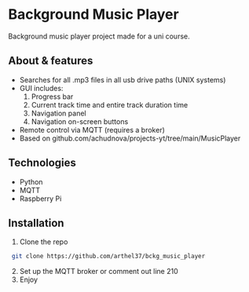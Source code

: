 # Background Music Player

Background music player project made for a uni course.

## About & features

- Searches for all .mp3 files in all usb drive paths (UNIX systems)
- GUI includes:
  1. Progress bar
  2. Current track time and entire track duration time
  3. Navigation panel
  4. Navigation on-screen buttons
- Remote control via MQTT (requires a broker)
- Based on github.com/achudnova/projects-yt/tree/main/MusicPlayer

## Technologies

- Python
- MQTT
- Raspberry Pi

## Installation

1. Clone the repo
  ```bash
   git clone https://github.com/arthel37/bckg_music_player
   ```
2. Set up the MQTT broker or comment out line 210
3. Enjoy
